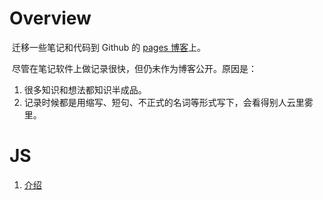 # Overview

​        迁移一些笔记和代码到 Github 的 [pages 博客](https://makeng.github.io/blog/)上。

​        尽管在笔记软件上做记录很快，但仍未作为博客公开。原因是：

1. 很多知识和想法都知识半成品。
2. 记录时候都是用缩写、短句、不正式的名词等形式写下，会看得别人云里雾里。



# JS

1. [介绍](./js/javascript.md)

